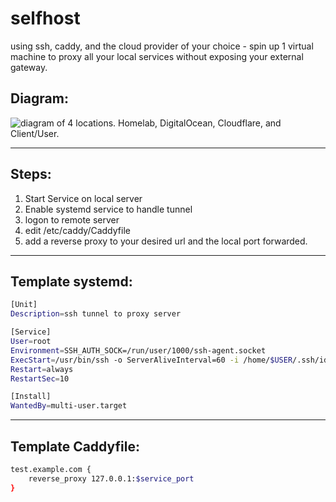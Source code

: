 # selfhost

using ssh, caddy, and the cloud provider of your choice - spin up 1 virtual machine to proxy all your local services without exposing your external gateway.

## Diagram:
![ diagram of 4 locations. Homelab, DigitalOcean, Cloudflare, and Client/User. ](https://git.j51b5.me/jg/selfhost/raw/commit/ede07108e130241c5c0f9d2097af22c76b58f04f/ssh-tunnel.drawio.png)

---
## Steps:
1. Start Service on local server
2. Enable systemd service to handle tunnel
3. logon to remote server
4. edit /etc/caddy/Caddyfile
5. add a reverse proxy to your desired url and the local port forwarded.
---
## Template systemd:
```bash
[Unit]
Description=ssh tunnel to proxy server 

[Service]
User=root
Environment=SSH_AUTH_SOCK=/run/user/1000/ssh-agent.socket
ExecStart=/usr/bin/ssh -o ServerAliveInterval=60 -i /home/$USER/.ssh/id_rsa -NT -R $service_port:localhost:$service_port root@$remote_host
Restart=always
RestartSec=10

[Install]
WantedBy=multi-user.target
```
---
## Template Caddyfile:
```bash
test.example.com {
	reverse_proxy 127.0.0.1:$service_port
}
```